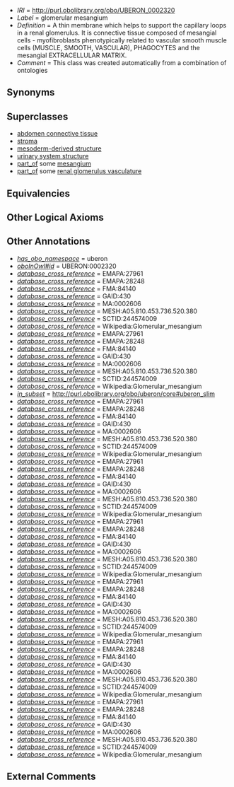  * *IRI* = http://purl.obolibrary.org/obo/UBERON_0002320
 * *Label* = glomerular mesangium
 * *Definition* = A thin membrane which helps to support the capillary loops in a renal glomerulus. It is connective tissue composed of mesangial cells - myofibroblasts phenotypically related to vascular smooth muscle cells (MUSCLE, SMOOTH, VASCULAR), PHAGOCYTES and the mesangial EXTRACELLULAR MATRIX.
 * *Comment* = This class was created automatically from a combination of ontologies

## Synonyms


## Superclasses

 * [abdomen connective tissue](../../UBERON/67/UBERON_0003567.md)
 * [stroma](../../UBERON/91/UBERON_0003891.md)
 * [mesoderm-derived structure](../../UBERON/20/UBERON_0004120.md)
 * [urinary system structure](../../UBERON/54/UBERON_0006554.md)
 * [part_of](../../BFO/50/BFO_0000050.md) some [mesangium](../../UBERON/19/UBERON_0002319.md)
 * [part_of](../../BFO/50/BFO_0000050.md) some [renal glomerulus vasculature](../../UBERON/90/UBERON_0004190.md)

## Equivalencies


## Other Logical Axioms


## Other Annotations

 * *[has_obo_namespace](../../ce/oboInOwl#hasOBONamespace.md)* = uberon
 * *[oboInOwl#id](../../id/oboInOwl#id.md)* = UBERON:0002320
 * *[database_cross_reference](../../ef/oboInOwl#hasDbXref.md)* = EMAPA:27961
 * *[database_cross_reference](../../ef/oboInOwl#hasDbXref.md)* = EMAPA:28248
 * *[database_cross_reference](../../ef/oboInOwl#hasDbXref.md)* = FMA:84140
 * *[database_cross_reference](../../ef/oboInOwl#hasDbXref.md)* = GAID:430
 * *[database_cross_reference](../../ef/oboInOwl#hasDbXref.md)* = MA:0002606
 * *[database_cross_reference](../../ef/oboInOwl#hasDbXref.md)* = MESH:A05.810.453.736.520.380
 * *[database_cross_reference](../../ef/oboInOwl#hasDbXref.md)* = SCTID:244574009
 * *[database_cross_reference](../../ef/oboInOwl#hasDbXref.md)* = Wikipedia:Glomerular_mesangium
 * *[database_cross_reference](../../ef/oboInOwl#hasDbXref.md)* = EMAPA:27961
 * *[database_cross_reference](../../ef/oboInOwl#hasDbXref.md)* = EMAPA:28248
 * *[database_cross_reference](../../ef/oboInOwl#hasDbXref.md)* = FMA:84140
 * *[database_cross_reference](../../ef/oboInOwl#hasDbXref.md)* = GAID:430
 * *[database_cross_reference](../../ef/oboInOwl#hasDbXref.md)* = MA:0002606
 * *[database_cross_reference](../../ef/oboInOwl#hasDbXref.md)* = MESH:A05.810.453.736.520.380
 * *[database_cross_reference](../../ef/oboInOwl#hasDbXref.md)* = SCTID:244574009
 * *[database_cross_reference](../../ef/oboInOwl#hasDbXref.md)* = Wikipedia:Glomerular_mesangium
 * *[in_subset](../../et/oboInOwl#inSubset.md)* = http://purl.obolibrary.org/obo/uberon/core#uberon_slim
 * *[database_cross_reference](../../ef/oboInOwl#hasDbXref.md)* = EMAPA:27961
 * *[database_cross_reference](../../ef/oboInOwl#hasDbXref.md)* = EMAPA:28248
 * *[database_cross_reference](../../ef/oboInOwl#hasDbXref.md)* = FMA:84140
 * *[database_cross_reference](../../ef/oboInOwl#hasDbXref.md)* = GAID:430
 * *[database_cross_reference](../../ef/oboInOwl#hasDbXref.md)* = MA:0002606
 * *[database_cross_reference](../../ef/oboInOwl#hasDbXref.md)* = MESH:A05.810.453.736.520.380
 * *[database_cross_reference](../../ef/oboInOwl#hasDbXref.md)* = SCTID:244574009
 * *[database_cross_reference](../../ef/oboInOwl#hasDbXref.md)* = Wikipedia:Glomerular_mesangium
 * *[database_cross_reference](../../ef/oboInOwl#hasDbXref.md)* = EMAPA:27961
 * *[database_cross_reference](../../ef/oboInOwl#hasDbXref.md)* = EMAPA:28248
 * *[database_cross_reference](../../ef/oboInOwl#hasDbXref.md)* = FMA:84140
 * *[database_cross_reference](../../ef/oboInOwl#hasDbXref.md)* = GAID:430
 * *[database_cross_reference](../../ef/oboInOwl#hasDbXref.md)* = MA:0002606
 * *[database_cross_reference](../../ef/oboInOwl#hasDbXref.md)* = MESH:A05.810.453.736.520.380
 * *[database_cross_reference](../../ef/oboInOwl#hasDbXref.md)* = SCTID:244574009
 * *[database_cross_reference](../../ef/oboInOwl#hasDbXref.md)* = Wikipedia:Glomerular_mesangium
 * *[database_cross_reference](../../ef/oboInOwl#hasDbXref.md)* = EMAPA:27961
 * *[database_cross_reference](../../ef/oboInOwl#hasDbXref.md)* = EMAPA:28248
 * *[database_cross_reference](../../ef/oboInOwl#hasDbXref.md)* = FMA:84140
 * *[database_cross_reference](../../ef/oboInOwl#hasDbXref.md)* = GAID:430
 * *[database_cross_reference](../../ef/oboInOwl#hasDbXref.md)* = MA:0002606
 * *[database_cross_reference](../../ef/oboInOwl#hasDbXref.md)* = MESH:A05.810.453.736.520.380
 * *[database_cross_reference](../../ef/oboInOwl#hasDbXref.md)* = SCTID:244574009
 * *[database_cross_reference](../../ef/oboInOwl#hasDbXref.md)* = Wikipedia:Glomerular_mesangium
 * *[database_cross_reference](../../ef/oboInOwl#hasDbXref.md)* = EMAPA:27961
 * *[database_cross_reference](../../ef/oboInOwl#hasDbXref.md)* = EMAPA:28248
 * *[database_cross_reference](../../ef/oboInOwl#hasDbXref.md)* = FMA:84140
 * *[database_cross_reference](../../ef/oboInOwl#hasDbXref.md)* = GAID:430
 * *[database_cross_reference](../../ef/oboInOwl#hasDbXref.md)* = MA:0002606
 * *[database_cross_reference](../../ef/oboInOwl#hasDbXref.md)* = MESH:A05.810.453.736.520.380
 * *[database_cross_reference](../../ef/oboInOwl#hasDbXref.md)* = SCTID:244574009
 * *[database_cross_reference](../../ef/oboInOwl#hasDbXref.md)* = Wikipedia:Glomerular_mesangium
 * *[database_cross_reference](../../ef/oboInOwl#hasDbXref.md)* = EMAPA:27961
 * *[database_cross_reference](../../ef/oboInOwl#hasDbXref.md)* = EMAPA:28248
 * *[database_cross_reference](../../ef/oboInOwl#hasDbXref.md)* = FMA:84140
 * *[database_cross_reference](../../ef/oboInOwl#hasDbXref.md)* = GAID:430
 * *[database_cross_reference](../../ef/oboInOwl#hasDbXref.md)* = MA:0002606
 * *[database_cross_reference](../../ef/oboInOwl#hasDbXref.md)* = MESH:A05.810.453.736.520.380
 * *[database_cross_reference](../../ef/oboInOwl#hasDbXref.md)* = SCTID:244574009
 * *[database_cross_reference](../../ef/oboInOwl#hasDbXref.md)* = Wikipedia:Glomerular_mesangium
 * *[database_cross_reference](../../ef/oboInOwl#hasDbXref.md)* = EMAPA:27961
 * *[database_cross_reference](../../ef/oboInOwl#hasDbXref.md)* = EMAPA:28248
 * *[database_cross_reference](../../ef/oboInOwl#hasDbXref.md)* = FMA:84140
 * *[database_cross_reference](../../ef/oboInOwl#hasDbXref.md)* = GAID:430
 * *[database_cross_reference](../../ef/oboInOwl#hasDbXref.md)* = MA:0002606
 * *[database_cross_reference](../../ef/oboInOwl#hasDbXref.md)* = MESH:A05.810.453.736.520.380
 * *[database_cross_reference](../../ef/oboInOwl#hasDbXref.md)* = SCTID:244574009
 * *[database_cross_reference](../../ef/oboInOwl#hasDbXref.md)* = Wikipedia:Glomerular_mesangium

## External Comments

